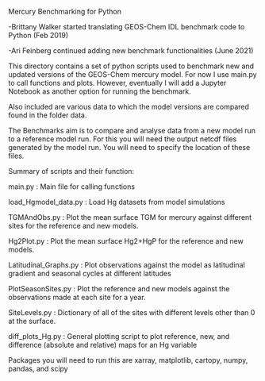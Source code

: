Mercury Benchmarking for Python

-Brittany Walker started translating GEOS-Chem IDL benchmark code to Python (Feb 2019)

-Ari Feinberg continued adding new benchmark functionalities (June 2021)

This directory contains a set of python scripts used to benchmark new and updated versions of the GEOS-Chem mercury model. 
For now I use main.py to call functions and plots. However, eventually I will add a Jupyter Notebook as another option for 
running the benchmark. 

Also included are various data to which the model versions are compared found in the folder data. 

The Benchmarks aim is to compare and analyse data from a new model run to a reference model run. For this you will need the
output netcdf files generated by the model run. You will need to specify the location of these files.

Summary of scripts and their function:

main.py : Main file for calling functions

load_Hgmodel_data.py : Load Hg datasets from model simulations 

TGMAndObs.py : Plot the mean surface TGM for mercury against different sites for the reference and new models.

Hg2Plot.py : Plot the mean surface Hg2+HgP for the reference and new models.

Latitudinal_Graphs.py : Plot observations against the model as latitudinal gradient and seasonal cycles at different latitudes

PlotSeasonSites.py : Plot the reference and new models against the observations made at each site for a year. 

SiteLevels.py : Dictionary of all of the sites with different levels other than 0 at the surface.

diff_plots_Hg.py : General plotting script to plot reference, new, and difference (absolute and relative) maps for an Hg variable

Packages you will need to run this are xarray, matplotlib, cartopy, numpy, pandas, and scipy 



